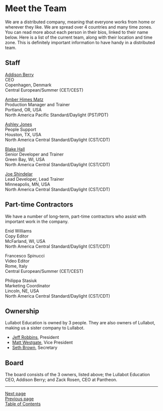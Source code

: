 # Meet the Team

We are a distributed company, meaning that everyone works from home or wherever they like. We are spread over 4 countries and many time zones. You can read more about each person in their bios, linked to their name below. Here is a list of the current team, along with their location and time zone. This is definitely important information to have handy in a distributed team.

## Staff

[Addison Berry](https://drupalize.me/team/addison-berry)  
CEO  
Copenhagen, Denmark  
Central European/Summer (CET/CEST)

[Amber Himes Matz](https://drupalize.me/team/amber-matz)  
Production Manager and Trainer  
Portland, OR, USA  
North America Pacific Standard/Daylight (PST/PDT)

[Ashley Jones](https://drupalize.me/team/ashley-jones)  
People Support  
Houston, TX, USA  
North America Central Standard/Daylight (CST/CDT)

[Blake Hall](https://drupalize.me/team/blake-hall)  
Senior  Developer and Trainer  
Green Bay, WI, USA  
North America Central Standard/Daylight (CST/CDT)

[Joe Shindelar](https://drupalize.me/team/joe-shindelar)  
Lead Developer, Lead Trainer  
Minneapolis, MN, USA  
North America Central Standard/Daylight (CST/CDT)

## Part-time Contractors
We have a number of long-term, part-time contractors who assist with important work in the company.

Enid Williams  
Copy Editor  
McFarland, WI, USA  
North America Central Standard/Daylight (CST/CDT)

Francesco Spinucci  
Video Editor  
Rome, Italy  
Central European/Summer (CET/CEST)

Philippa Stasiuk  
Marketing Coordinator  
Lincoln, NE, USA  
North America Central Standard/Daylight (CST/CDT)

## Ownership
Lullabot Education is owned by 3 people. They are also owners of Lullabot, making us a sister company to Lullabot.

- [Jeff Robbins](https://www.yonder.io/about/), President
- [Matt Westgate](https://www.lullabot.com/about/matt-westgate), Vice President
- [Seth Brown](https://www.lullabot.com/about/seth-brown), Secretary

## Board
The board consists of the 3 owners, listed above; the Lullabot Education CEO, Addison Berry; and Zack Rosen, CEO at Pantheon.

---
[Next page](../02welcome)  
[Previous page](04structure.md)  
[Table of Contents](../README.md#table-of-contents)
